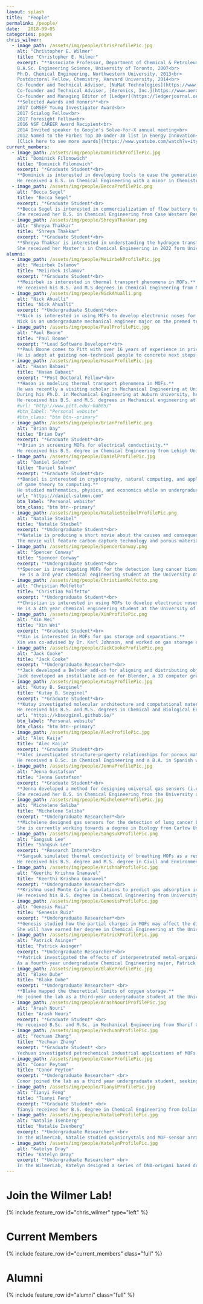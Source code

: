 ```yaml
---
layout: splash
title:  "People"
permalink: /people/
date:   2018-09-05
categories: pages
chris_wilmer:
  - image_path: /assets/img/people/ChrisProfilePic.jpg
    alt: "Christopher E. Wilmer"
    title: "Christopher E. Wilmer"
    excerpt: "**Associate Professor, Department of Chemical & Petroleum Engineering**<br>
    B.A.Sc. Engineering Science, University of Toronto, 2007<br>
    Ph.D. Chemical Engineering, Northwestern University, 2013<br>
    Postdoctoral Fellow, Chemistry, Harvard University, 2014<br>
    Co-founder and Technical Advisor, [NuMat Technologies](https://www.numat-tech.com/)<br>
    Co-founder and Technical Adviser, [Aeronics, Inc.](https://www.aeronicsinc.com/)<br>
    Co-founder and Managing Editor of [Ledger](https://ledgerjournal.org/ojs/index.php/ledger)<br><br>
    **Selected Awards and Honors**<br>
    2017 CoMSEF Young Investigator Award<br>
    2017 Scialog Fellow<br>
    2017 Foresight Fellow<br>
    2016 NSF CAREER Award Recipient<br>
    2014 Invited speaker to Google's Solve-for-X annual meeting<br>
    2012 Named to the Forbes Top 30-Under-30 list in Energy Innovation<br>
    [Click here to see more awards](https://www.youtube.com/watch?v=ityRn2IA24A&t=3s)"
current_members:
  - image_path: /assets/img/people/DominickProfilePic.jpg
    alt: "Dominick Filonowich"
    title: "Dominick Filonowich"
    excerpt: "*Graduate Student*<br>
    **Dominick is interested in developing tools to ease the generation of more complex chemical structures for quantum chemical and classical calculations.**
    He received a B.S. in Chemical Engineering with a minor in Chemistry in 2020 from the New Mexico Institute of Mining and Technology. He received a M.S. in Chemical Engineering in 2022 from the University of Pittsburgh working with Dr. John Keith investigating polymer crystalline hydrates via quantum chemical calculations."
  - image_path: /assets/img/people/BeccaProfilePic.png
    alt: "Becca Segel"
    title: "Becca Segel"
    excerpt: "*Graduate Student*<br>
    **Becca Segel is interested in commercialization of flow battery technologies involving earth abundant materials.**
    She received her B.S. in Chemical Engineering from Case Western Reserve University in 2020. Becca is co-advised by Chris Wilmer and James McKone."
  - image_path: /assets/img/people/ShreyaThakkar.png
    alt: "Shreya Thakkar"
    title: "Shreya Thakkar"
    excerpt: "*Graduate Student*<br>
    **Shreya Thakkar is interested in understanding the hydrogen transfer and activation in metal oxides.**
    She received her Master's in Chemical Engineering in 2022 form University of Massachusetts, Amherst where she worked on developing a technique for characterization of catalysts and studying CO chemisorption on platinum group metals. She received her Bachelor's in Chemical Engineering from Institute of Chemical Technology, Mumbai. She is co-advised by Chris Wilmer and James McKone."
alumni:
  - image_path: /assets/img/people/MeiirbekProfilePic.jpg
    alt: "Meiirbek Islamov"
    title: "Meiirbek Islamov"
    excerpt: "*Graduate Student*<br>
    **Meiirbek is interested in thermal transport phenomena in MOFs.**
    He received his B.S. and M.S degrees in Chemical Engineering from Nazarbayev University (Astana, Kazakhstan) in 2017 and Columbia University in the City of New York in 2018, respectively. At Columbia, he worked on the development of ion selective Membranes for Redox-flow battery. Previously, he spent a summer doing research at Stanford University, where he worked on Rayleigh-Taylor instability in polymer solutions. Also, he visited a TNO (Delft, Netherlands) to work on CO<sub>2</sub> capture."
  - image_path: /assets/img/people/NickAhualli.png
    alt: "Nick Ahualli"
    title: "Nick Ahualli"
    excerpt: "*Undergraduate Student*<br>
    **Nick is interested in using MOFs to develop electronic noses for disease detection.**
    Nick is an undergraduate mechanical engineer major on the premed track. He is working on the electronic nose project in the WilmerLab, researching the interactions between biomarkers in breath with MOFs."
  - image_path: /assets/img/people/PaulProfilePic.jpg
    alt: "Paul Boone"
    title: "Paul Boone"
    excerpt: "*Lead Software Developer*<br>
    **Paul Boone comes to Pitt with over 16 years of experience in private industry transforming ideas into actual software.**
    He is adept at guiding non-technical people to concrete next steps, but his software and technical experience is extensive and spans data warehousing, database design, optimization and management, data center operations, cloud devops and scaling on AWS, frontend and backend web application frameworks and linux for embedded devices.​"
  - image_path: /assets/img/people/HasanProfilePic.jpg
    alt: "Hasan Babaei"
    title: "Hasan Babaei"
    excerpt: "*Post Doctoral Fellow*<br>
    **Hasan is modeling thermal transport phenomena in MOFs.**
    He was recently a visiting scholar in Mechanical Engineering at University of Illinois at Urbana-Champaign.
    During his Ph.D. in Mechanical Engineering at Auburn University, he worked on thermal transport in nanostructure-enhanced phase change materials.
    He received his B.S. and M.S. degrees in Mechanical engineering at the Iran University of Science and Technology and the University of Tehran, respectively."
    #url: "http://www.pitt.edu/~hab85/"
    #btn_label: "Personal website"
    #btn_class: "btm btn--primary"
  - image_path: /assets/img/people/BrianProfilePic.png
    alt: "Brian Day"
    title: "Brian Day"
    excerpt: "*Graduate Student*<br>
    **Brian in screening MOFs for electrical conductivity.**
    He received his B.S. degree in Chemical Engineering from Lehigh University in 2016 where he worked on synthesizing nanoporous films. Previously at Pitt, he worked on developing nanostructured electrodes for lithium-metal batteries. Presently, he is investigating MOFs for electrical conductivity, and continuing to design MOF-based electronic noses."
  - image_path: /assets/img/people/DanielProfilePic.jpg
    alt: "Daniel Salmon"
    title: "Daniel Salmon"
    excerpt: "*Graduate Student*<br>
    **Daniel is interested in cryptography, natural computing, and applications
    of game theory to computing.**
    He studied mathematics, physics, and economics while an undergraduate at the University of Pittsburgh."
    url: "https://daniel-salmon.com"
    btn_label: "Personal website"
    btn_class: "btm btn--primary"
  - image_path: /assets/img/people/NatalieSteibelProfilePic.png
    alt: "Natalie Steibel"
    title: "Natalie Steibel"
    excerpt: "*Undergraduate Student*<br>
    **Natalie is producing a short movie about the causes and consequences of CO2 emission.**
    The movie will feature carbon capture technology and porous materials. She is a 4th year chemical engineering student at the University of Pittsburgh."
  - image_path: /assets/img/people/SpencerConway.png
    alt: "Spencer Conway"
    title: "Spencer Conway"
    excerpt: "*Undergraduate Student*<br>
    **Spencer is investigating MOFs for the detection lung cancer biomarkers in breath. **
     He is a 3rd year chemical engineering student at the University of Pittsburgh."
  - image_path: /assets/img/people/ChristianMolfetto.png
    alt: "Christian Molfetto"
    title: "Christian Molfetto"
    excerpt: "*Undergraduate Student*<br>
    **Christian is interested in using MOFs to develop electronic noses.**
    He is a 4th year chemical engineering student at the University of Pittsburgh."
  - image_path: /assets/img/people/XinProfilePic.png
    alt: "Xin Wei"
    title: "Xin Wei"
    excerpt: "*Graduate Student*<br>
    **Xin is interested in MOFs for gas storage and separations.**
    Xin was co-advised by Dr. Karl Johnson, and worked on gas storage and separation using MOFs. Xin's work included studying MOFs for gas sensing applications."
  - image_path: /assets/img/people/JackCookeProfilePic.png
    alt: "Jack Cooke"
    title: "Jack Cooke"
    excerpt: "*Undergraduate Researcher*<br>
    **Jack developed a Belnder add-on for aligning and distributing objects, called Blign.**
    Jack developed an installable add-on for Blender, a 3D computer graphics software. His add-on, called Blign, is a tool that allows users to align and distribute objects. He joined the lab as a third-year undergraduate student at the University of Pittsburgh while pursuing a B.S. degree in Chemical Engineering."
  - image_path: /assets/img/people/KutayProfilePic.jpg
    alt: "Kutay B. Sezginel"
    title: "Kutay B. Sezginel"
    excerpt: "*Graduate Student*<br>
    **Kutay investigated molecular architecture and computational materials design.**
    He received his B.S. and M.S. degrees in Chemical and Biological Engineering from Koç University in Istanbul focusing on methane storage in metal-organic frameworks. During his Ph.D., he investigated computational design of MOFs and several of their properties for applications such as drug delivery, adsorption, and thermal transport. He also worked on computational design of artificial molecular machines."
    url: "https://kbsezginel.github.io/"
    btn_label: "Personal website"
    btn_class: "btm btn--primary"
  - image_path: /assets/img/people/AlecProfilePic.jpg
    alt: "Alec Kaija"
    title: "Alec Kaija"
    excerpt: "*Graduate Student*<br>
    **Alec investigated structure-property relationships for porous materials.**
    He received a B.Sc. in Chemical Engineering and a B.A. in Spanish with a minor in Nuclear Engineering from the University of Rhode Island in 2014. During his PhD he investigated the structure-property relationships of porous materials for applications including high-pressure methane storage and carbon capture. Currently, Alec works at the Rand Corporation in Washington D.C. He is also a co-founder and Technical Adviser of [Aeronics, Inc](https://www.aeronicsinc.com/)."
  - image_path: /assets/img/people/JennaProfilePic.jpg
    alt: "Jenna Gustafson"
    title: "Jenna Gustafson"
    excerpt: "*Graduate Student*<br>
    **Jenna developed a method for designing universal gas sensors (i.e., an *electronic noses*).**
    She received her B.S. in Chemical Engineering from the University at Buffalo in 2014. She also spent a summer doing research at Stony Brook University, where she worked on synthesizing conductive polymers for energy storage applications. During her PhD, Jenna worked on designing a universal gas sensing array (i.e. an electronic nose) of MOFs. Now she works as a data scientist at CivicScience in Pittsburgh, PA."
  - image_path: /assets/img/people/MicheleneProfilePic.jpg
    alt: "Michelene Saliba"
    title: "Michelene Saliba"
    excerpt: "*Undergraduate Researcher*<br>
    **Michelene designed gas sensors for the detection of lung cancer biomarkers.**
    She is currently working towards a degree in Biology from Carlow University in Pittsburgh, PA."
  - image_path: /assets/img/people/SangsukProfilePic.png
    alt: "Sangsuk Lee"
    title: "Sangsuk Lee"
    excerpt: "*Research Intern*<br>
    **Sangsuk simulated thermal conductivity of breathing MOFs as a research intern in the Wilmer lab.**
    He received his B.S. degree and M.S. degree in Civil and Environmental Engineering from Korea University and Carnegie Mellon University, respectively. He ran experiments and data-driven models to investigate membrane permeability and selectivity with domestic and industrial wastewater. He will start a Ph.D. in Environmental Engineering at the University of Colorado-Boulder in Fall 2019, where he will be devoting to the development of advanced materials for water treatment."
  - image_path: /assets/img/people/KrishnaProfilePic.jpg
    alt: "Keerthi Krishna Gnanavel"
    title: "Keerthi Krishna Gnanavel"
    excerpt: "*Undergraduate Researcher*<br>
    **Krishna used Monte Carlo simulations to predict gas adsorption in MOFs.**
    He received his B.S. degree in Chemical Engineering from University of Pittsburgh."
  - image_path: /assets/img/people/GenesisProfilePic.jpg
    alt: "Genesis Ruiz"
    title: "Genesis Ruiz"
    excerpt: "*Undergraduate Researcher*<br>
    **Genesis studied how the partial charges in MOFs may affect the diffusion of gases.**
    She will have earned her degree in Chemical Engineering at the University of Puerto Rico, Mayaguez Campus, in 2019. She has researched in different areas such as Environmental Chemistry, Pharmaceutical and Bio-Medical Engineering. The latter at Washington State University, where she studied techniques for the isolation and purification of potential biomarkers for early diagnostics in cancerous diseases."
  - image_path: /assets/img/people/PatrickProfilePic.jpg
    alt: "Patrick Asinger"
    title: "Patrick Asinger"
    excerpt: "*Undergraduate Researcher*<br>
    **Patrick investigated the effects of interpenetrated metal-organic frameworks on thermal conductivity.**
    As a fourth-year undergraduate Chemical Engineering major, Patrick explored computational chemistry techniques to investigate the thermal conductivity of interpenetrated MOFs. He is now pursuing a PhD in chemical engineering."
  - image_path: /assets/img/people/BlakeProfilePic.jpg
    alt: "Blake Dube"
    title: "Blake Dube"
    excerpt: "*Undergraduate Researcher*​ <br>
    **Blake mapped the theoretical limits of oxygen storage.**
    He joined the lab as a third-year undergraduate student at the University of Pittsburgh, with a major in Chemical Engineering. Blake was awarded the Brackenridge Fellowship to continue his research with the goal of shedding new light on gas storage. He is a co-founder and CEO of [Aeronics, Inc](https://www.aeronicsinc.com/)."
  - image_path: /assets/img/people/ArashNouriProfilePic.jpg
    alt: "Arash Nouri"
    title: "Arash Nouri"
    excerpt: "*Graduate Student*​ <br>
    He received B.Sc. and M.Sc. in Mechanical Engineering from Sharif University of Technology (SUT). Now, he is getting a PhD in Computational Modeling & Simulation (CMS) where he works on turbulent flow modeling, and a M.Sc. in Chemical Engineering.​"
  - image_path: /assets/img/people/YechuanProfilePic.jpg
    alt: "Yechuan Zhang"
    title: "Yechuan Zhang"
    excerpt: "*Graduate Student*​ <br>
    Yechuan investigated petrochemical industrial applications of MOFs. He received his B.S. degree majoring in Oil and Gas Storage and Transportation Engineering. Now, he is pursuing his M.S. degree in Petroleum Engineering. He believes that there is a significant potential in using MOFs to separate impurities in oil and natural gas."
  - image_path: /assets/img/people/ConorProfilePic.jpg
    alt: "Conor Peytom"
    title: "Conor Peytom"
    excerpt: "*Undergraduate Researcher*​ <br>
    Conor joined the lab as a third year undergraduate student, seeking his B.S. in Chemical Engineering. In addition to his research, Conor completed a co-op with a Pittsburgh based process engineering firm, Venture Engineering & Construction."
  - image_path: /assets/img/people/TianyiProfilePic.jpg
    alt: "Tianyi Feng"
    title: "Tianyi Feng"
    excerpt: "*Graduate Student*​ <br>
    Tianyi received her B.S. degree in Chemical Engineering from Dalian University of Technology in China. Tianyi was twice awarded the National Scholarship as an undergraduate student, and was the leader of a National Undergraduate Training Program for Innovation named *the synthesis and flocculation properties of polymerized silicate containing magnesium sulfate, aluminum sulfate and ferric sulfate (PSMAF)*."
  - image_path: /assets/img/people/NatalieProfilePic.jpg
    alt: "Natalie Isenberg"
    title: "Natalie Isenberg"
    excerpt: "*Undergraduate Researcher*​ <br>
    In the WilmerLab, Natalie studied quasicrystals and MOF-sensor arrays using grand canonical Monte Carlo simulations to predict gas adsorption on the sensors."
  - image_path: /assets/img/people/KatelynProfilePic.jpg
    alt: "Katelyn Dray"
    title: "Katelyn Dray"
    excerpt: "*Undergraduate Researcher*​ <br>
    In the WilmerLab, Katelyn designed a series of DNA-origami based drug-delivery *tubes* and calculated drug diffusivity in them using molecular simulations."
---
```

<p> </p>

Join the Wilmer Lab!
====================

{% include feature_row id="chris_wilmer" type="left" %}

Current Members
===============

{% include feature_row id="current_members" class="full" %}

Alumni
======

{% include feature_row id="alumni" class="full" %}
